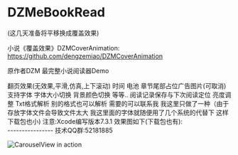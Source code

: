 # DZMeBookRead

(这几天准备将平移换成覆盖效果)

小说《覆盖效果》DZMCoverAnimation: https://github.com/dengzemiao/DZMCoverAnimation

原作者DZM 最完整小说阅读器Demo 

翻页效果(无效果,平滑,仿真,上下滚动) 
时间 电池 章节尾部占位广告图片(可取消) 
支持字体 字体大小切换 背景颜色切换 等等.. 
阅读记录保存与下次阅读定位 亮度调整 
Txt格式解析 别的格式也可以解析 需要的可以联系我 我这里只做了一种（由于存放字体文件会导致文件太大 我这里面的字体就随便用了几个系统的代替下 这样下载包也小) 注意:Xcode编写版本7.3.1 效果图如下(下载包也有):    
                                                                                ---------------- 技术QQ群:52181885

![CarouselView in action](Untitled.gif)
